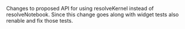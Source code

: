 Changes to proposed API for using resolveKernel instead of resolveNotebook. Since this change goes along with widget tests also renable and fix those tests.